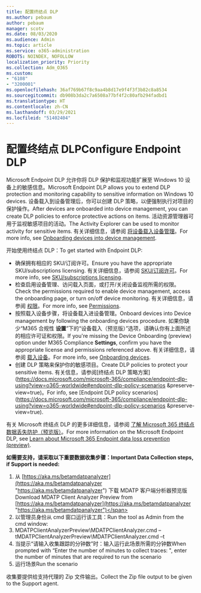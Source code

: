 ```yaml
---
title: 配置终结点 DLP
ms.author: pebaum
author: pebaum
manager: scotv
ms.date: 08/03/2020
ms.audience: Admin
ms.topic: article
ms.service: o365-administration
ROBOTS: NOINDEX, NOFOLLOW
localization_priority: Priority
ms.collection: Adm_O365
ms.custom:
- "6108"
- "3200001"
ms.openlocfilehash: 36af769b67f8c9aa4b8d17e9f4f3f3b82c8a8534
ms.sourcegitcommit: db908b3da2c7a6508a77bf4f2c80afb294fadbd1
ms.translationtype: HT
ms.contentlocale: zh-CN
ms.lasthandoff: 03/29/2021
ms.locfileid: "51402404"
---
```

# <a name="configure-endpoint-dlp"></a><span data-ttu-id="11a8a-102">配置终结点 DLP</span><span class="sxs-lookup"><span data-stu-id="11a8a-102">Configure Endpoint DLP</span></span>

<span data-ttu-id="11a8a-103">Microsoft Endpoint DLP 允许你将 DLP 保护和监视功能扩展至 Windows 10 设备上的敏感信息。</span><span class="sxs-lookup"><span data-stu-id="11a8a-103">Microsoft Endpoint DLP allows you to extend DLP protection and monitoring capability to sensitive information on Windows 10 devices.</span></span> <span data-ttu-id="11a8a-104">设备载入到设备管理后，你可以创建 DLP 策略，以便强制执行对项目的保护操作。</span><span class="sxs-lookup"><span data-stu-id="11a8a-104">After devices are onboarded into device management, you can create DLP policies to enforce protective actions on items.</span></span> <span data-ttu-id="11a8a-105">活动资源管理器可用于监视敏感项目的活动。</span><span class="sxs-lookup"><span data-stu-id="11a8a-105">The Activity Explorer can be used to monitor activity for sensitive items.</span></span> <span data-ttu-id="11a8a-106">有关详细信息，请参阅 [将设备载入设备管理](https://docs.microsoft.com/microsoft-365/compliance/endpoint-dlp-getting-started#onboarding-devices-into-device-management)。</span><span class="sxs-lookup"><span data-stu-id="11a8a-106">For more info, see [Onboarding devices into device management](https://docs.microsoft.com/microsoft-365/compliance/endpoint-dlp-getting-started#onboarding-devices-into-device-management).</span></span>  

<span data-ttu-id="11a8a-107">开始使用终结点 DLP：</span><span class="sxs-lookup"><span data-stu-id="11a8a-107">To get started with Endpoint DLP:</span></span>

- <span data-ttu-id="11a8a-108">确保拥有相应的 SKU/订阅许可。</span><span class="sxs-lookup"><span data-stu-id="11a8a-108">Ensure you have the appropriate SKU/subscriptions licensing.</span></span> <span data-ttu-id="11a8a-109">有关详细信息，请参阅 [SKU/订阅许可](https://docs.microsoft.com/microsoft-365/compliance/endpoint-dlp-getting-started#skusubscriptions-licensing)。</span><span class="sxs-lookup"><span data-stu-id="11a8a-109">For more info, see [SKU/subscriptions licensing](https://docs.microsoft.com/microsoft-365/compliance/endpoint-dlp-getting-started#skusubscriptions-licensing).</span></span>
- <span data-ttu-id="11a8a-110">检查启用设备管理、访问载入页面，或打开/关闭设备监视所需的权限。</span><span class="sxs-lookup"><span data-stu-id="11a8a-110">Check the permissions required to enable device management, access the onboarding page, or turn on/off device monitoring.</span></span> <span data-ttu-id="11a8a-111">有关详细信息，请参阅 [权限](https://docs.microsoft.com/microsoft-365/compliance/endpoint-dlp-getting-started#permissions)。</span><span class="sxs-lookup"><span data-stu-id="11a8a-111">For more info, see [Permissions](https://docs.microsoft.com/microsoft-365/compliance/endpoint-dlp-getting-started#permissions).</span></span>
- <span data-ttu-id="11a8a-112">按照载入设备步骤，将设备载入进设备管理。</span><span class="sxs-lookup"><span data-stu-id="11a8a-112">Onboard devices into Device management by following the onboarding devices procedure.</span></span> <span data-ttu-id="11a8a-113">如果你缺少“M365 合规性 **设置**”下的“设备载入（预览版）”选项，请确认你有上面所述的相应许可证和权限。</span><span class="sxs-lookup"><span data-stu-id="11a8a-113">If you're missing the Device Onboarding (preview) option under M365 Compliance  **Settings**, confirm you have the appropriate license and permissions referenced above.</span></span> <span data-ttu-id="11a8a-114">有关详细信息，请参阅 [载入设备](https://docs.microsoft.com/microsoft-365/compliance/endpoint-dlp-getting-started#onboarding-devices)。</span><span class="sxs-lookup"><span data-stu-id="11a8a-114">For more info, see [Onboarding devices](https://docs.microsoft.com/microsoft-365/compliance/endpoint-dlp-getting-started#onboarding-devices).</span></span> 
- <span data-ttu-id="11a8a-115">创建 DLP 策略来保护你的敏感项目。</span><span class="sxs-lookup"><span data-stu-id="11a8a-115">Create DLP policies to protect your sensitive items.</span></span> <span data-ttu-id="11a8a-116">有关信息，请参阅[终结点 DLP 策略方案](https://docs.microsoft.com/microsoft-365/compliance/endpoint-dlp-using?view=o365-worldwide#endpoint-dlp-policy-scenarios &preserve-view=true)。</span><span class="sxs-lookup"><span data-stu-id="11a8a-116">For info, see [Endpoint DLP policy scenarios](https://docs.microsoft.com/microsoft-365/compliance/endpoint-dlp-using?view=o365-worldwide#endpoint-dlp-policy-scenarios &preserve-view=true).</span></span>

<span data-ttu-id="11a8a-117">有关 Microsoft 终结点 DLP 的更多详细信息，请参阅 [了解 Microsoft 365 终结点数据丢失防护（预览版）](https://docs.microsoft.com/microsoft-365/compliance/endpoint-dlp-learn-about)。</span><span class="sxs-lookup"><span data-stu-id="11a8a-117">For more information on the Microsoft Endpoint DLP, see [Learn about Microsoft 365 Endpoint data loss prevention (preview)](https://docs.microsoft.com/microsoft-365/compliance/endpoint-dlp-learn-about).</span></span>

<span data-ttu-id="11a8a-118">**如需要支持，请采取以下重要数据收集步骤：**</span><span class="sxs-lookup"><span data-stu-id="11a8a-118">**Important Data Collection steps, if Support is needed:**</span></span>

1. <span data-ttu-id="11a8a-119">从 [https://aka.ms/betamdatpanalyzer](https://aka.ms/betamdatpanalyzer "https://aka.ms/betamdatpanalyzer") 下载 MDATP 客户端分析器预览版</span><span class="sxs-lookup"><span data-stu-id="11a8a-119">Download MDATP Client Analyzer Preview from [https://aka.ms/betamdatpanalyzer](https://aka.ms/betamdatpanalyzer "https://aka.ms/betamdatpanalyzer")</span></span>
2. <span data-ttu-id="11a8a-120">以管理员身份从 cmd 窗口运行该工具：</span><span class="sxs-lookup"><span data-stu-id="11a8a-120">Run the tool as Admin from the cmd window:</span></span>
3. <span data-ttu-id="11a8a-121">MDATPClientAnalyzerPreview\MDATPClientAnalyzer.cmd –t</span><span class="sxs-lookup"><span data-stu-id="11a8a-121">MDATPClientAnalyzerPreview\MDATPClientAnalyzer.cmd –t</span></span>
4. <span data-ttu-id="11a8a-122">当提示“请输入收集跟踪的分钟数”时：输入运行此场景所需的分钟数</span><span class="sxs-lookup"><span data-stu-id="11a8a-122">When prompted with “Enter the number of minutes to collect traces: ", enter the number of minutes that are required to run the scenario</span></span>
5. <span data-ttu-id="11a8a-123">运行场景</span><span class="sxs-lookup"><span data-stu-id="11a8a-123">Run the scenario</span></span>

<span data-ttu-id="11a8a-124">收集要提供给支持代理的 Zip 文件输出。</span><span class="sxs-lookup"><span data-stu-id="11a8a-124">Collect the Zip file output to be given to the Support agent.</span></span>
